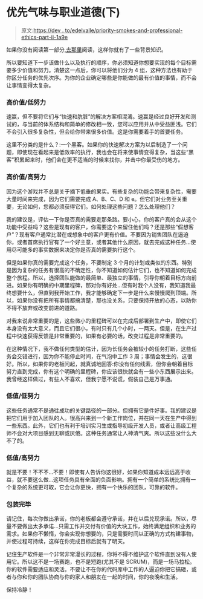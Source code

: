 # 优先气味与职业道德(下)

> 原文:[https://dev . to/edelvalle/priority-smokes-and-professional-ethics-part-ii-1a9e](https://dev.to/edelvalle/priority-smells-and-professional-ethics-part-ii--1a9e)

如果你没有阅读第一部分[,去那里](https://dev.to/edelvalle/priority-smells-and-professional-ethics-2ac5)阅读，这样你就有了一些背景知识。

所以要知道下一步该做什么以及执行的顺序，你必须知道你想要实现的每个目标需要多少价值和努力。清楚这一点后，你可以将他们分为 4 组，这种方法也有助于你区分任务的优先次序。为你的企业确定哪些是你能做的最有价值的事情，而不会让事情变得太复杂。

### 高价值/低努力

速赢，但不要将它们与“快速和肮脏”的解决方案相混淆。速赢是经过良好开发和测试的，与当前的体系结构和简单的修改相一致，您可以应用并从中受益匪浅。它们不会引入很多复杂性，但会给你带来很多价值。这是你需要着手的首要任务。

这里不分类的是什么？:一个黑客。如果你的快速解决方案为以后制造了一个问题，即使现在看起来是低效率的执行，我也会在将来使事情变得复杂，当这些“黑客”积累起来时，他们会在更不适当的时候来找你，并击中你最受伤的地方。

### 高价值/高努力

因为这个游戏并不总是关于摘下低垂的果实。有些复杂的功能会带来复杂性，需要大量时间来完成，因为它们需要完成 A、B、C、D 和 e。但它们对业务至关重要，无论如何，您都必须获得它们。如何处理这些问题？怎么处理他们？

我的建议是，评估一下你是否真的需要走那条路。要小心，你的客户真的会从这个功能中受益吗？这些是现有的客户，你需要这个来留住他们吗？还是那些“假想客户”？现有客户通常比潜在或想象中的客户更有价值。不要因为销售团队在逼迫你，或者首席执行官有了一个好主意，或者其他什么原因，就去完成这种任务...使用尽可能多的事实数据来决定你是否真的需要执行这个。

但是如果你真的需要完成这个任务，不要制定 3 个月的计划或类似的东西。特别是因为复杂的任务有很高的不确定性，你不知道如何估计它们，也不知道如何完成整个旅程。所以，选择团队能做的最简单、最独立的事情，引导你朝着目标方向前进。如果你有明确的中期里程碑，那对你有好处...但有时我个人没有，我知道我最终想要什么，但直到我开始工作，我才能够确定下一步是什么来慢慢爬到顶端。所以，如果你没有把所有事情都搞清楚，那也没关系，只要保持开放的心态，以防你不得不放弃或改变前进的道路。

对我来说非常重要的是，这些微小的里程碑可以在完成后部署到生产中，即使它们本身没有太大意义，而且它们很小，有时只有几个小时，一两天。但是，在生产过程中快速获得反馈是非常重要的，如果有必要的话，改变过程是非常重要的。

在这种情况下，我不做任何类型的估计，因为长任务会被较小的任务打断，这些任务会交错进行，因为你不能停止时间，在气泡中工作 3 周；事情会发生的，这很好。所以，如果你的老板问起，就真诚地回答:你没有任何线索，但你会朝着目标努力直到完成，你有这个明确的里程碑，你应该很快就会有一些小东西展示出来。我曾经这样做过，有些人不喜欢，但我宁愿不说谎，假装自己是万事通。

### 低值/低努力

这些任务通常不是通往成功的关键路径的一部分。但拥有它是件好事。我的建议是把它们用于加入团队的人。很高兴来到一个新工作岗位，并在同一天在生产中得到一些东西。此外，它们也有利于培训实习生或指导初级开发人员，或者让高级工程师不会对大项目感到无聊或厌倦。这种任务通常让人神清气爽。所以这些没什么大不了的。

### 低值/高努力

就是不要！不不不...不要！即使有人告诉你这很好，如果你知道成本远远高于收益，就不要这么做...这项任务具有全面的负面影响。拥有一个简单的系统比拥有一个复杂的系统更可取，它会让你更快，拥有一个快乐的团队，可靠的软件。

### 包装完毕

请记住，每次你做出承诺，你的老板都会遵守承诺，并在以后兑现承诺。所以，尽量不要做出太多承诺...只需工作并交付有价值的大块工作，始终满足组织和业务的需求。如果你不懒惰，你会实现你想要的，只是需要时间以正确的方式构建事物，并使过程可持续，这样在你完成目标后就有了明天。

记住生产软件是一个非常非常漫长的过程，你将不得不维护这个软件直到没有人使用它。所以这不是一场赛跑，也不是短跑(尤其不是 SCRUM)，而是一场马拉松。你的软件需要适应和灵活。不要让不在你的代码库中工作的人逼迫你把它搞砸，或者与你和你的团队协商与你的家人和朋友在一起的时间，你的夜晚和生活。

保持冷静！